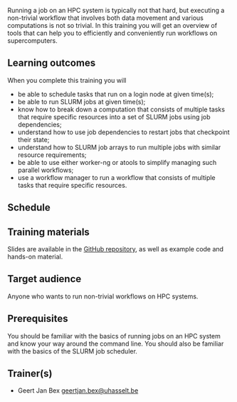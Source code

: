 Running a job on an HPC system is typically not that hard, but executing a
non-trivial workflow that involves both data movement and various computations
is not so trivial.  In this training you will get an overview of tools that can
help you to efficiently and conveniently run workflows on supercomputers.


## Learning outcomes

When you complete this training you will

* be able to schedule tasks that run on a login node at given time(s);
* be able to run SLURM jobs at given time(s);
* know how to break down a computation that consists of multiple tasks that
  require specific resources into a set of SLURM jobs using job dependencies;
* understand how to use job dependencies to restart jobs that checkpoint their
  state;
* understand how to SLURM job arrays to run multiple jobs with similar resource
  requirements;
* be able to use either worker-ng or atools to simplify managing such parallel
  workflows;
* use a workflow manager to run a workflow that consists of multiple tasks that
  require specific resources.


## Schedule

## Training materials

Slides are available in the [GitHub
repository](https://github.com/gjbex/Workflows-for-HPC), as well as example
code and hands-on material.


## Target audience

Anyone who wants to run non-trivial workflows on HPC systems.


## Prerequisites

You should be familiar with the basics of running jobs on an HPC system and
know your way around the command line.  You should also be familiar with the
basics of the SLURM job scheduler.


## Trainer(s)

* Geert Jan Bex [geertjan.bex@uhasselt.be](mailto:geertjan.bex@uhasselt.be)
